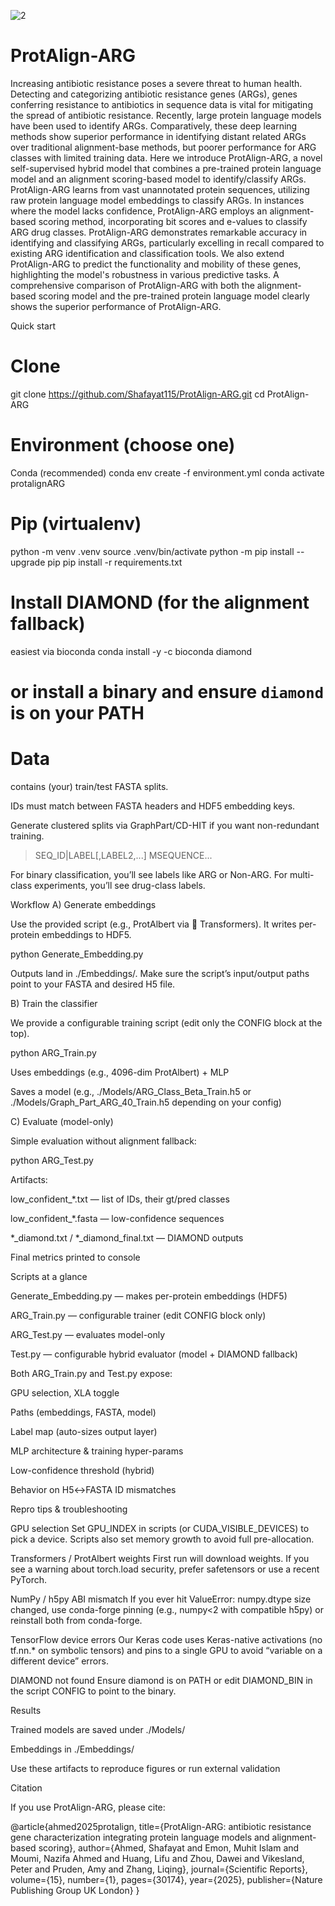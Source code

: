 
![2](https://github.com/Shafayat115/ProtAlign-ARG/assets/94142950/b7d433b8-ac87-4ef9-92fd-5f7afb8350f7)
# ProtAlign-ARG
Increasing antibiotic resistance poses a severe threat to human health. Detecting and categorizing antibiotic resistance genes (ARGs), genes conferring resistance to antibiotics in sequence data is vital for mitigating the spread of antibiotic resistance. Recently, large protein language models have been used to identify ARGs. Comparatively, these deep learning methods show superior performance in identifying distant related ARGs over traditional alignment-base methods, but poorer performance for ARG classes with limited training data. Here we introduce ProtAlign-ARG,
a novel self-supervised hybrid model that combines a pre-trained protein language model and an alignment scoring-based model to identify/classify ARGs. 
ProtAlign-ARG learns from vast unannotated protein sequences, utilizing raw protein language model embeddings to classify ARGs. In instances where the model lacks confidence, 
ProtAlign-ARG 
employs an alignment-based scoring method, incorporating bit scores and e-values to classify ARG drug classes. ProtAlign-ARG demonstrates remarkable accuracy in identifying and classifying ARGs, particularly excelling in recall compared to existing ARG identification and classification tools. We also extend ProtAlign-ARG
to predict the functionality and mobility of these genes, highlighting the model's robustness in various predictive tasks. 
A comprehensive comparison of  ProtAlign-ARG with both the alignment-based scoring model
and the pre-trained protein language model clearly shows the superior performance of ProtAlign-ARG.


Quick start
# Clone

git clone https://github.com/Shafayat115/ProtAlign-ARG.git
cd ProtAlign-ARG

# Environment (choose one)

Conda (recommended)
conda env create -f environment.yml
conda activate protalignARG

# Pip (virtualenv)
python -m venv .venv
source .venv/bin/activate
python -m pip install --upgrade pip
pip install -r requirements.txt

# Install DIAMOND (for the alignment fallback)
easiest via bioconda
conda install -y -c bioconda diamond
# or install a binary and ensure `diamond` is on your PATH

# Data

contains (your) train/test FASTA splits.

IDs must match between FASTA headers and HDF5 embedding keys.

Generate clustered splits via GraphPart/CD-HIT if you want non-redundant training.

>SEQ_ID|LABEL[,LABEL2,...]
MSEQUENCE...

For binary classification, you’ll see labels like ARG or Non-ARG. For multi-class experiments, you’ll see drug-class labels.


Workflow
A) Generate embeddings

Use the provided script (e.g., ProtAlbert via 🤗 Transformers). It writes per-protein embeddings to HDF5.

python Generate_Embedding.py


Outputs land in ./Embeddings/. Make sure the script’s input/output paths point to your FASTA and desired H5 file.

B) Train the classifier

We provide a configurable training script (edit only the CONFIG block at the top).

python ARG_Train.py

Uses embeddings (e.g., 4096-dim ProtAlbert) + MLP

Saves a model (e.g., ./Models/ARG_Class_Beta_Train.h5 or ./Models/Graph_Part_ARG_40_Train.h5 depending on your config)

C) Evaluate (model-only)

Simple evaluation without alignment fallback:


python ARG_Test.py

Artifacts:

low_confident_*.txt — list of IDs, their gt/pred classes

low_confident_*.fasta — low-confidence sequences

*_diamond.txt / *_diamond_final.txt — DIAMOND outputs

Final metrics printed to console


Scripts at a glance

Generate_Embedding.py — makes per-protein embeddings (HDF5)

ARG_Train.py — configurable trainer (edit CONFIG block only)

ARG_Test.py — evaluates model-only

Test.py — configurable hybrid evaluator (model + DIAMOND fallback)

Both ARG_Train.py and Test.py expose:

GPU selection, XLA toggle

Paths (embeddings, FASTA, model)

Label map (auto-sizes output layer)

MLP architecture & training hyper-params

Low-confidence threshold (hybrid)

Behavior on H5↔FASTA ID mismatches

Repro tips & troubleshooting

GPU selection
Set GPU_INDEX in scripts (or CUDA_VISIBLE_DEVICES) to pick a device. Scripts also set memory growth to avoid full pre-allocation.

Transformers / ProtAlbert weights
First run will download weights. If you see a warning about torch.load security, prefer safetensors or use a recent PyTorch.

NumPy / h5py ABI mismatch
If you ever hit ValueError: numpy.dtype size changed, use conda-forge pinning (e.g., numpy<2 with compatible h5py) or reinstall both from conda-forge.

TensorFlow device errors
Our Keras code uses Keras-native activations (no tf.nn.* on symbolic tensors) and pins to a single GPU to avoid “variable on a different device” errors.

DIAMOND not found
Ensure diamond is on PATH or edit DIAMOND_BIN in the script CONFIG to point to the binary.

Results

Trained models are saved under ./Models/

Embeddings in ./Embeddings/

Use these artifacts to reproduce figures or run external validation

Citation

If you use ProtAlign-ARG, please cite:

@article{ahmed2025protalign,
  title={ProtAlign-ARG: antibiotic resistance gene characterization integrating protein language models and alignment-based scoring},
  author={Ahmed, Shafayat and Emon, Muhit Islam and Moumi, Nazifa Ahmed and Huang, Lifu and Zhou, Dawei and Vikesland, Peter and Pruden, Amy and Zhang, Liqing},
  journal={Scientific Reports},
  volume={15},
  number={1},
  pages={30174},
  year={2025},
  publisher={Nature Publishing Group UK London}
}
